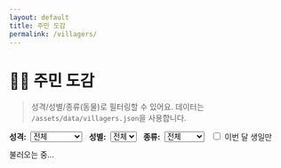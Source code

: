 ```yaml
---
layout: default
title: 주민 도감
permalink: /villagers/
---
```


# 🧑‍🌾 주민 도감

> 성격/성별/종류(동물)로 필터링할 수 있어요. 데이터는 `/assets/data/villagers.json`을 사용합니다.

<div class="controls card" id="villagers-controls" style="display:flex;gap:12px;align-items:center;flex-wrap:wrap;margin:12px 0;">
  <div style="display:flex;gap:8px;align-items:center;">
    <strong>성격:</strong>
    <select id="personality-select" aria-label="성격 선택">
      <option value="">전체</option>
      <option value="먹보">먹보(남)</option>
      <option value="운동광">운동광(남)</option>
      <option value="무뚝뚝">무뚝뚝(남)</option>
      <option value="느끼함">느끼함(남)</option>
      <option value="친절함">친절함(여)</option>
      <option value="아이돌">아이돌(여)</option>
      <option value="성숙함">성숙함(여)</option>
      <option value="단순활발">단순활발(여)</option>
    </select>
  </div>
  <div style="display:flex;gap:8px;align-items:center;">
    <strong>성별:</strong>
    <select id="gender-select" aria-label="성별 선택">
      <option value="">전체</option>
      <option value="남성">남성</option>
      <option value="여성">여성</option>
    </select>
  </div>
  <div style="display:flex;gap:8px;align-items:center;">
    <strong>종류:</strong>
    <select id="species-select" aria-label="동물 종류 선택">
      <option value="">전체</option>
      <option>개</option><option>개구리</option><option>개미핥기</option><option>고릴라</option><option>고양이</option>
      <option>곰</option><option>꼬마곰</option><option>늑대</option><option>다람쥐</option><option>닭</option>
      <option>독수리</option><option>돼지</option><option>말</option><option>문어</option><option>사슴</option>
      <option>사자</option><option>새</option><option>생쥐</option><option>소</option><option>악어</option>
      <option>양</option><option>염소</option><option>오리</option><option>원숭이</option><option>캥거루</option>
      <option>코끼리</option><option>코뿔소</option><option>코알라</option><option>타조</option><option>토끼</option>
      <option>펭귄</option><option>하마</option><option>햄스터</option><option>호랑이</option>
    </select>
  </div>
  <div style="display:flex;gap:8px;align-items:center;">
    <label><input type="checkbox" id="birthday-this-month"> 이번 달 생일만</label>
  </div>
</div>

<div id="villagers-list" class="table-wrap card">불러오는 중…</div>

<script defer src="/assets/js/villagers.js"></script>
